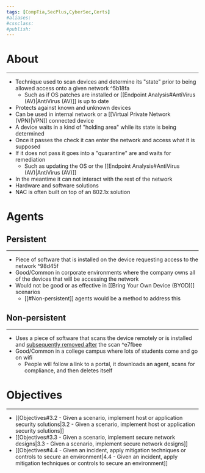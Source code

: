 ```yaml
---
tags: [CompTia,SecPlus,CyberSec,Certs]
#aliases:
#cssclass:
#publish:
---
```


# About
---
- Technique used to scan devices and determine its "state" prior to being allowed access onto a given network ^5b18fa
	- Such as if OS patches are installed or [[Endpoint Analysis#AntiVirus (AV)|AntiVirus (AV)]] is up to date
- Protects against known and unknown devices
- Can be used in internal network or a [[Virtual Private Network (VPN)|VPN]] connected device
- A device waits in a kind of "holding area" while its state is being determined
- Once it passes the check it can enter the network and access what it is supposed
- If it does not pass it goes into a "quarantine" are and waits for remediation
	- Such as updating the OS or the [[Endpoint Analysis#AntiVirus (AV)|AntiVirus (AV)]]
- In the meantime it can not interact with the rest of the network
- Hardware and software solutions
- NAC is often built on top of an 802.1x solution

# Agents

## Persistent
---
- Piece of software that is installed on the device requesting access to the network ^98d45f
- Good/Common in corporate environments where the company owns all of the devices that will be accessing the network
- Would not be good or as effective in [[Bring Your Own Device (BYOD)]] scenarios
	- [[#Non-persistent]] agents would be a method to address this

## Non-persistent
---
- Uses a piece of software that scans the device remotely or is installed and <u>subsequently removed after</u> the scan ^e7fbee
- Good/Common in a college campus where lots of students come and go on wifi
	- People will follow a link to a portal, it downloads an agent, scans for compliance, and then deletes itself

# Objectives
---
- [[Objectives#3.2 - Given a scenario, implement host or application security solutions|3.2 - Given a scenario, implement host or application security solutions]]
- [[Objectives#3.3 - Given a scenario, implement secure network designs|3.3 - Given a scenario, implement secure network designs]]
- [[Objectives#4.4 - Given an incident, apply mitigation techniques or controls to secure an environment|4.4 - Given an incident, apply mitigation techniques or controls to secure an environment]]